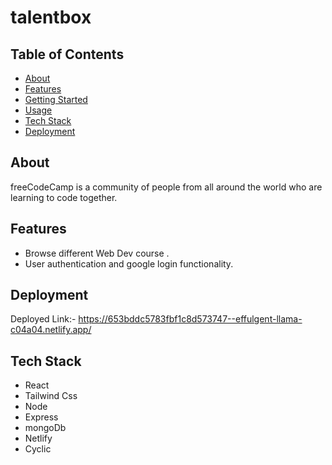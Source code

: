 # talentbox

## Table of Contents

- [About](#about)
- [Features](#features)
- [Getting Started](#getting-started)
- [Usage](#usage)
- [Tech Stack](#technologies-used)
- [Deployment](#deployment)


## About
freeCodeCamp is a community of people from all around the world who are learning to code together. 

## Features
- Browse different Web Dev course  .
- User authentication and google login functionality.


## Deployment

Deployed Link:- https://653bddc5783fbf1c8d573747--effulgent-llama-c04a04.netlify.app/

## Tech Stack
- React
- Tailwind Css
- Node
- Express
- mongoDb
- Netlify
- Cyclic

